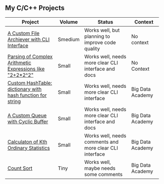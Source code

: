 
## My C/C++ Projects


<table>
    <thead>
        <tr>
            <th>Project</th>
            <th>Volume</th>
            <th>Status</th>
            <th>Context</th>
        </tr>
    </thead>
    <tbody>
        <tr>
            <td>
                <a href="https://github.com/roman-4erkasov/algoritms-cpp/tree/master/prj01_huffman_file_compressing">
                  A Custom File Archiever with CLI Interface
                </a>
             </td>
             <td> Smedium </td>
             <td>Works well, but planning to improve code quality</td>
             <td> No context </td>
        </tr>
        <tr>
            <td>
                <a href="https://github.com/roman-4erkasov/algoritms-cpp/tree/master/prj02_shutting_yard">
                  Parsing of Complex Arithmetic Expressions like "2+2*2^2"
                </a>
             </td>
             <td> Small </td>
             <td>Works well, needs more clear CLI interface and docs</td>
             <td> No Context </td>
        </tr>
        <tr>
            <td>
                <a href="https://github.com/roman-4erkasov/made-algo/blob/main/topic05_workB.cpp">
                  Custom HashTable: dictionary with hash function for string
                </a>
             </td>
             <td> Small </td>
             <td>Works well, needs more clear CLI interface</td>
             <td> Big Data Academy </td>
        </tr>
        <tr>
            <td>
                <a href="https://github.com/roman-4erkasov/made-algo/blob/main/topic04_workC.cpp">
                  A Custom Queue with Cyclic Buffer
                </a>
             </td>
             <td> Small </td>
             <td>Works well, needs more clear CLI interface and docs</td>
             <td> Big Data Academy </td>
        </tr>
        <tr>
            <td>
                <a href="https://github.com/roman-4erkasov/made-algo/blob/main/topic02_workA.cpp">
                  Calculaton of Kth Ordinary Statistics
                </a>
             </td>
             <td> Small </td>
             <td>Works well, needs comments and more clear CLI interface </td>
             <td> Big Data Academy </td>
        </tr>
        <tr>
            <td>
                <a href="https://github.com/roman-4erkasov/made-algo/blob/main/topic02_workB.cpp">
                  Count Sort
                </a>
             </td>
             <td> Tiny </td>
             <td>Works well, maybe needs some comments</td>
             <td> Big Data Academy </td>
        </tr>
    </tbody>
</table>


